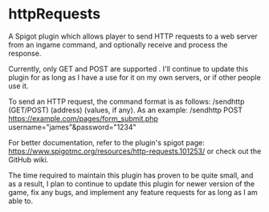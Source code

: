 # httpRequests
A Spigot plugin which allows player to send HTTP requests to a web server from an ingame command, and optionally receive and process the response.

Currently, only GET and POST are supported . I'll continue to update this plugin for as long as I have a use for it on my own servers, or if other people use it.

To send an HTTP request, the command format is as follows: /sendhttp (GET/POST) (address) (values, if any).
As an example: /sendhttp POST https://example.com/pages/form_submit.php username="james"&password="1234"

For better documentation, refer to the plugin's spigot page: https://www.spigotmc.org/resources/http-requests.101253/ or check out the GitHub wiki. 

The time required to maintain this plugin has proven to be quite small, and as a result, I plan to continue to update this plugin for newer version of the game, fix any bugs, and implement any feature requests for as long as I am able to. 
